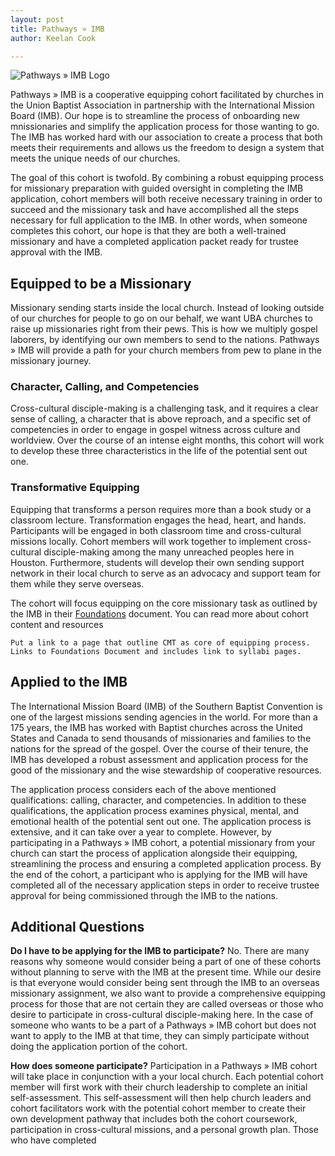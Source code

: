 ```yaml
---
layout: post
title: Pathways » IMB
author: Keelan Cook

---
```

![Pathways » IMB Logo](https://i.imgur.com/aeVVD30.png)

Pathways » IMB is a cooperative equipping cohort facilitated by churches in the Union Baptist Association in partnership with the International Mission Board (IMB).  Our hope is to streamline the process of onboarding new mnissionaries and simplify the application process for those wanting to go. The IMB has worked hard with our association to create a process that both meets their requirements and allows us the freedom to design a system that meets the unique needs of our churches.

<!--more-->

The goal of this cohort is twofold. By combining a robust equipping process for missionary preparation with guided oversight in completing the IMB application, cohort members will both receive necessary training in order to succeed and the missionary task and have accomplished all the steps necessary for full application to the IMB. In other words, when someone completes this cohort, our hope is that they are both a well-trained missionary and have a completed application packet ready for trustee approval with the IMB.


## Equipped to be a Missionary

Missionary sending starts inside the local church. Instead of looking outside of our churches for people to go on our behalf, we want UBA churches to raise up missionaries right from their pews. This is how we multiply gospel laborers, by identifying our own members to send to the nations. Pathways » IMB will provide a path for your church members from pew to plane in the missionary journey. 

### Character, Calling, and Competencies
Cross-cultural disciple-making is a challenging task, and it requires a clear sense of calling, a character that is above reproach, and a specific set of competencies in order to engage in gospel witness across culture and worldview. Over the course of an intense eight months, this cohort will work to develop these three characteristics in the life of the potential sent out one.

### Transformative Equipping
Equipping that transforms a person requires more than a book study or a classroom lecture. Transformation engages the head, heart, and hands. Participants will be engaged in both classroom time and cross-cultural missions locally. Cohort members will work together to implement cross-cultural disciple-making among the many unreached peoples here in Houston. Furthermore, students will develop their own sending support network in their local church to serve as an advocacy and support team for them while they serve overseas. 

The cohort will focus equipping on the core missionary task as outlined by the IMB in their [Foundations](https://www.imb.org/wp-content/uploads/2020/03/Foundations-English-v2.pdf) document. You can read more about cohort content and resources 

`Put a link to a page that outline CMT as core of equipping process. Links to Foundations Document and includes link to syllabi pages.`

## Applied to the IMB
The International Mission Board (IMB) of the Southern Baptist Convention is one of the largest missions sending agencies in the world. For more than a 175 years, the IMB has worked with Baptist churches across the United States and Canada to send thousands of missionaries and families to the nations for the spread of the gospel. Over the course of their tenure, the IMB has developed a robust assessment and application process for the good of the missionary and the wise stewardship of cooperative resources. 

The application process considers each of the above mentioned qualifications: calling, character, and competencies. In addition to these qualifications, the application process examines physical, mental, and emotional health of the potential sent out one. The application process is extensive, and it can take over a year to complete. However, by participating in a Pathways » IMB cohort, a potential missionary from your church can start the process of application alongside their equipping, streamlining the process and ensuring a completed application process. By the end of the cohort, a participant who is applying for the IMB will have completed all of the necessary application steps in order to receive trustee approval for being commissioned through the IMB to the nations.

## Additional Questions

**Do I have to be applying for the IMB to participate?**
No. There are many reasons why someone would consider being a part of one of these cohorts without planning to serve with the IMB at the present time. While our desire is that everyone would consider being sent through the IMB to an overseas missionary assignment, we also want to provide a comprehensive equipping process for those that are not certain they are called overseas or those who desire to participate in cross-cultural disciple-making here. In the case of someone who wants to be a part of a  Pathways » IMB cohort but does not want to apply to the IMB at that  time, they can simply participate without doing the application portion of the cohort.

**How does someone participate?**
Participation in a Pathways » IMB cohort will take place in conjunction with a your local church. Each potential cohort member will first work with their church leadership to complete an initial self-assessment. This self-assessment will then help church leaders and cohort facilitators work with the potential cohort member to create their own development pathway that includes both the cohort coursework, participation in cross-cultural missions, and a personal growth plan. Those who have completed 
<!--stackedit_data:
eyJoaXN0b3J5IjpbMTk2NDQzNjU1MSwtNDU2MTM1NDMyLDE2ND
I0MjU5MTAsLTE4NTAyNjc4MTMsLTE4MTgwMjg0MDEsOTE0NzM3
MDExLDk5NDQ5NzY4NywtNTA4OTEzODM5LDEzMTExODEyMjIsLT
c5Nzg3ODg0MCwtMzMwOTA1NTQ2LDE4ODQ1NDU0MzAsMTUyMjcz
MzU0MywtMjExMzg5MzI0NywxMjEyNTYzMTYxLC0yMDI3OTExMT
k1LC0yMDE1NTg1MDUzLC0xNTcwMDA0OTU5LDIwMjYxMzExOSw1
NDIyNjg5M119
-->